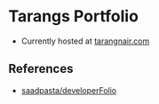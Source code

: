# Tarangs Portfolio

- Currently hosted at [tarangnair.com](https://tarangnair.com/)

## References

- [saadpasta/developerFolio](https://github.com/saadpasta/developerFolio)
